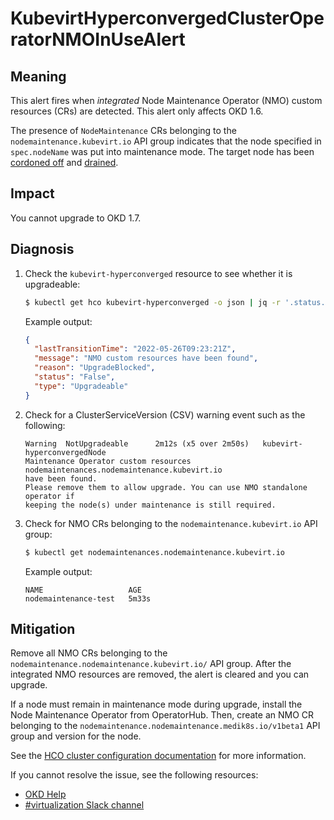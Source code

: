 # KubevirtHyperconvergedClusterOperatorNMOInUseAlert

## Meaning

<!--DS: This alert fires when _integrated_ Node Maintenance Operator (NMO)
custom resources (CRs) are detected. This alert only affects {VirtProductName}
4.10.-->

<!--DS: The Node Maintenance Operator is not included with {VirtProductName}
4.11.0 or later. Instead, the Operator is installed from OperatorHub.-->

<!--DS: The presence of `NodeMaintenance` CRs belonging to the
`nodemaintenance.kubevirt.io` API group indicates that the node specified in
`spec.nodeName` was put into maintenance mode. The target node has been cordoned
off and drained.-->

<!--USstart-->
This alert fires when _integrated_ Node Maintenance Operator (NMO) custom
resources (CRs) are detected. This alert only affects OKD 1.6.

The presence of `NodeMaintenance` CRs belonging to the
`nodemaintenance.kubevirt.io` API group indicates that the node specified in
`spec.nodeName` was put into maintenance mode. The target node has been
[cordoned off](https://kubernetes.io/docs/reference/generated/kubectl/kubectl-commands#cordon)
and [drained](https://kubernetes.io/docs/tasks/administer-cluster/safely-drain-node/#use-kubectl-drain-to-remove-a-node-from-service).
<!--USend-->

## Impact

<!--DS: You cannot upgrade to {VirtProductName} 4.11.-->
<!--USstart-->
You cannot upgrade to OKD 1.7.
<!--USend-->

## Diagnosis

1. Check the `kubevirt-hyperconverged` resource to see whether it is upgradeable:

   ```bash
   $ kubectl get hco kubevirt-hyperconverged -o json | jq -r '.status.conditions[] | select(.type == "Upgradeable")'
   ```

   Example output:

   ```json
   {
     "lastTransitionTime": "2022-05-26T09:23:21Z",
     "message": "NMO custom resources have been found",
     "reason": "UpgradeBlocked",
     "status": "False",
     "type": "Upgradeable"
   }
   ```

2. Check for a ClusterServiceVersion (CSV) warning event such as the following:

   ```text
   Warning  NotUpgradeable      2m12s (x5 over 2m50s)   kubevirt-hyperconvergedNode
   Maintenance Operator custom resources nodemaintenances.nodemaintenance.kubevirt.io
   have been found.
   Please remove them to allow upgrade. You can use NMO standalone operator if
   keeping the node(s) under maintenance is still required.
   ```

3. Check for NMO CRs belonging to the `nodemaintenance.kubevirt.io` API group:

   ```bash
   $ kubectl get nodemaintenances.nodemaintenance.kubevirt.io
   ```

   Example output:

   ```text
   NAME                   AGE
   nodemaintenance-test   5m33s
   ```

## Mitigation

Remove all NMO CRs belonging to the
`nodemaintenance.nodemaintenance.kubevirt.io/` API group. After the integrated
NMO resources are removed, the alert is cleared and you can upgrade.

If a node must remain in maintenance mode during upgrade, install the Node
Maintenance Operator from OperatorHub. Then, create an NMO CR belonging to the
`nodemaintenance.nodemaintenance.medik8s.io/v1beta1` API group and version for
the node.

<!--DS: If you cannot resolve the issue, log in to the
link:https://access.redhat.com[Customer Portal] and open a support case,
attaching the artifacts gathered during the Diagnosis procedure.-->
<!--USstart-->
See the [HCO cluster configuration documentation](https://github.com/kubevirt/hyperconverged-cluster-operator/blob/main/docs/cluster-configuration.md#enablecommonbootimageimport-feature-gate)
for more information.

If you cannot resolve the issue, see the following resources:

- [OKD Help](https://www.okd.io/help/)
- [#virtualization Slack channel](https://kubernetes.slack.com/channels/virtualization)
<!--USend-->
